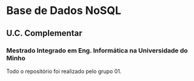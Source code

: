 # Base de Dados NoSQL
## U.C. Complementar
### Mestrado Integrado em Eng. Informática na Universidade do Minho 

Todo o repositório foi realizado pelo grupo 01.